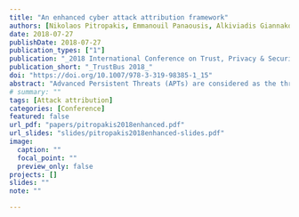 ```yaml
---
title: "An enhanced cyber attack attribution framework"
authors: [Nikolaos Pitropakis, Emmanouil Panaousis, Alkiviadis Giannakoulias, George Kalpakis, Rodrigo Diaz Rodriguez, Panayiotis Sarigiannidis]
date: 2018-07-27
publishDate: 2018-07-27
publication_types: ["1"]
publication: "_2018 International Conference on Trust, Privacy & Security in Digital Business_"
publication_short: "_TrustBus 2018_"
doi: "https://doi.org/10.1007/978-3-319-98385-1_15"
abstract: "Advanced Persistent Threats (APTs) are considered as the threats that are the most challenging to detect and defend against. As APTs use sophisticated attack methods, cyber situational awareness and especially cyber attack attribution are necessary for the preservation of security of cyber infrastructures. Recent challenges faced by organizations in the light of APT proliferation are related to the: collection of APT knowledge; monitoring of APT activities; detection and classification of APTs; and correlation of all these to result in the attribution of the malicious parties that orchestrated an attack. We propose the Enhanced Cyber Attack Attribution (NEON) Framework, which performs attribution of malicious parties behind APT campaigns. NEON is designed to increase societal resiliency to APTs. NEON combines the following functionalities: (i) data collection from APT campaigns; (ii) collection of publicly available data from social media; (iii) honeypots and virtual personas; (iv) network and system behavioural monitoring; (v) incident detection and classification; (vi) network forensics; (vii) dynamic response based on game theory; and (viii) adversarial machine learning; all designed with privacy considerations in mind."
# summary: ""
tags: [Attack attribution]
categories: [Conference]
featured: false
url_pdf: "papers/pitropakis2018enhanced.pdf"
url_slides: "slides/pitropakis2018enhanced-slides.pdf"
image:
  caption: ""
  focal_point: ""
  preview_only: false
projects: []
slides: ""
note: ""

---
```


